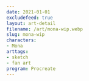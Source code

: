 ```yaml
---
date: 2021-01-01
excludefeed: true
layout: art-detail
filename: /art/mona-wip.webp
slug: mona-wip
characters:
- Mona
arttags:
- sketch
- fan art
program: Procreate
---
```

